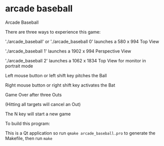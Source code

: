 # arcade baseball

Arcade Baseball


  There are three ways to experience this game:

  './arcade_baseball' or './arcade_baseball 0' launches a 580 x 994 Top View

  './arcade_baseball 1' launches a 1902 x 994 Perspective View

  './arcade_baseball 2' launches a 1062 x 1834 Top View for monitor in portrait mode


  Left mouse button or left shift key pitches the Ball

  Right mouse button or right shift key activates the Bat

  Game Over after three Outs

  (Hitting all targets will cancel an Out)

  The N key will start a new game

To build this program:

This is a Qt application so run `qmake arcade_baseball.pro` to generate the Makefile, then run `make`

